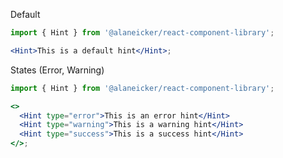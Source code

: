 Default

```jsx
import { Hint } from '@alaneicker/react-component-library';

<Hint>This is a default hint</Hint>;
```

States (Error, Warning)

```jsx
import { Hint } from '@alaneicker/react-component-library';

<>
  <Hint type="error">This is an error hint</Hint>
  <Hint type="warning">This is a warning hint</Hint>
  <Hint type="success">This is a success hint</Hint>
</>;
```
